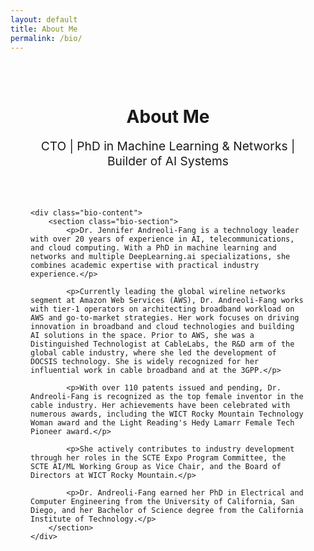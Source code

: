 ```yaml
---
layout: default
title: About Me
permalink: /bio/
---
```


<div class="bio-page">
    <div class="bio-header">
        <h1>About Me</h1>
        <p class="bio-subtitle">CTO | PhD in Machine Learning & Networks | Builder of AI Systems</p>
    </div>

    <div class="bio-content">
        <section class="bio-section">
            <p>Dr. Jennifer Andreoli-Fang is a technology leader with over 20 years of experience in AI, telecommunications, and cloud computing. With a PhD in machine learning and networks and multiple DeepLearning.ai specializations, she combines academic expertise with practical industry experience.</p>
            
            <p>Currently leading the global wireline networks segment at Amazon Web Services (AWS), Dr. Andreoli-Fang works with tier-1 operators on architecting broadband workload on AWS and go-to-market strategies. Her work focuses on driving innovation in broadband and cloud technologies and building AI solutions in the space. Prior to AWS, she was a Distinguished Technologist at CableLabs, the R&D arm of the global cable industry, where she led the development of DOCSIS technology. She is widely recognized for her influential work in cable broadband and at the 3GPP.</p>
            
            <p>With over 110 patents issued and pending, Dr. Andreoli-Fang is recognized as the top female inventor in the cable industry. Her achievements have been celebrated with numerous awards, including the WICT Rocky Mountain Technology Woman award and the Light Reading's Hedy Lamarr Female Tech Pioneer award.</p>
            
            <p>She actively contributes to industry development through her roles in the SCTE Expo Program Committee, the SCTE AI/ML Working Group as Vice Chair, and the Board of Directors at WICT Rocky Mountain.</p>
            
            <p>Dr. Andreoli-Fang earned her PhD in Electrical and Computer Engineering from the University of California, San Diego, and her Bachelor of Science degree from the California Institute of Technology.</p>
        </section>
    </div>
</div>

<style>
.bio-page {
    max-width: 800px;
    margin: 0 auto;
    padding: 2rem;
}

.bio-header {
    text-align: center;
    margin-bottom: 4rem;
}

.bio-subtitle {
    color: var(--secondary-color);
    font-size: 1.2rem;
    margin-top: 1rem;
}

.bio-section {
    margin-bottom: 3rem;
}

.bio-section h2 {
    color: var(--primary-color);
    font-size: 1.8rem;
    margin-bottom: 1.5rem;
}

.bio-section p {
    line-height: 1.7;
    color: var(--text-color);
}

@media (max-width: 768px) {
    .bio-page {
        padding: 1rem;
    }
    
    .bio-header {
        margin-bottom: 2rem;
    }
    
    .bio-section {
        margin-bottom: 2rem;
    }
}
</style> 